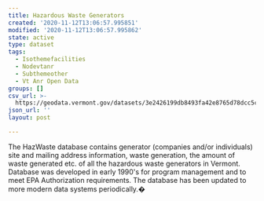 ```yaml
---
title: Hazardous Waste Generators
created: '2020-11-12T13:06:57.995851'
modified: '2020-11-12T13:06:57.995862'
state: active
type: dataset
tags:
  - Isothemefacilities
  - Nodevtanr
  - Subthemeother
  - Vt Anr Open Data
groups: []
csv_url: >-
  https://geodata.vermont.gov/datasets/3e2426199db8493fa42e8765d78dcc5c_160.csv?outSR=%7B%22latestWkid%22%3A32145%2C%22wkid%22%3A32145%7D
json_url: ''
layout: post

---
```

The HazWaste database contains generator (companies and/or individuals) site and mailing address information, waste generation, the amount of waste generated etc. of all the hazardous waste generators in Vermont. Database was developed in early 1990's for program management and to meet  EPA Authorization requirements.  The database has been updated to more modern data systems periodically.�
